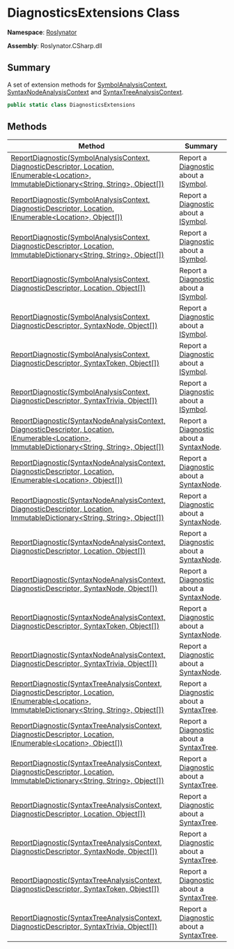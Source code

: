 # DiagnosticsExtensions Class

**Namespace**: [Roslynator](../README.md)

**Assembly**: Roslynator\.CSharp\.dll

## Summary

A set of extension methods for [SymbolAnalysisContext](https://docs.microsoft.com/en-us/dotnet/api/microsoft.codeanalysis.diagnostics.symbolanalysiscontext), [SyntaxNodeAnalysisContext](https://docs.microsoft.com/en-us/dotnet/api/microsoft.codeanalysis.diagnostics.syntaxnodeanalysiscontext) and [SyntaxTreeAnalysisContext](https://docs.microsoft.com/en-us/dotnet/api/microsoft.codeanalysis.diagnostics.syntaxtreeanalysiscontext)\.

```csharp
public static class DiagnosticsExtensions
```

## Methods

| Method | Summary |
| ------ | ------- |
| [ReportDiagnostic(SymbolAnalysisContext, DiagnosticDescriptor, Location, IEnumerable\<Location>, ImmutableDictionary\<String, String>, Object\[\])](ReportDiagnostic/README.md#Roslynator_DiagnosticsExtensions_ReportDiagnostic_Microsoft_CodeAnalysis_Diagnostics_SymbolAnalysisContext_Microsoft_CodeAnalysis_DiagnosticDescriptor_Microsoft_CodeAnalysis_Location_System_Collections_Generic_IEnumerable_Microsoft_CodeAnalysis_Location__System_Collections_Immutable_ImmutableDictionary_System_String_System_String__System_Object___) | Report a [Diagnostic](https://docs.microsoft.com/en-us/dotnet/api/microsoft.codeanalysis.diagnostic) about a [ISymbol](https://docs.microsoft.com/en-us/dotnet/api/microsoft.codeanalysis.isymbol)\. |
| [ReportDiagnostic(SymbolAnalysisContext, DiagnosticDescriptor, Location, IEnumerable\<Location>, Object\[\])](ReportDiagnostic/README.md#Roslynator_DiagnosticsExtensions_ReportDiagnostic_Microsoft_CodeAnalysis_Diagnostics_SymbolAnalysisContext_Microsoft_CodeAnalysis_DiagnosticDescriptor_Microsoft_CodeAnalysis_Location_System_Collections_Generic_IEnumerable_Microsoft_CodeAnalysis_Location__System_Object___) | Report a [Diagnostic](https://docs.microsoft.com/en-us/dotnet/api/microsoft.codeanalysis.diagnostic) about a [ISymbol](https://docs.microsoft.com/en-us/dotnet/api/microsoft.codeanalysis.isymbol)\. |
| [ReportDiagnostic(SymbolAnalysisContext, DiagnosticDescriptor, Location, ImmutableDictionary\<String, String>, Object\[\])](ReportDiagnostic/README.md#Roslynator_DiagnosticsExtensions_ReportDiagnostic_Microsoft_CodeAnalysis_Diagnostics_SymbolAnalysisContext_Microsoft_CodeAnalysis_DiagnosticDescriptor_Microsoft_CodeAnalysis_Location_System_Collections_Immutable_ImmutableDictionary_System_String_System_String__System_Object___) | Report a [Diagnostic](https://docs.microsoft.com/en-us/dotnet/api/microsoft.codeanalysis.diagnostic) about a [ISymbol](https://docs.microsoft.com/en-us/dotnet/api/microsoft.codeanalysis.isymbol)\. |
| [ReportDiagnostic(SymbolAnalysisContext, DiagnosticDescriptor, Location, Object\[\])](ReportDiagnostic/README.md#Roslynator_DiagnosticsExtensions_ReportDiagnostic_Microsoft_CodeAnalysis_Diagnostics_SymbolAnalysisContext_Microsoft_CodeAnalysis_DiagnosticDescriptor_Microsoft_CodeAnalysis_Location_System_Object___) | Report a [Diagnostic](https://docs.microsoft.com/en-us/dotnet/api/microsoft.codeanalysis.diagnostic) about a [ISymbol](https://docs.microsoft.com/en-us/dotnet/api/microsoft.codeanalysis.isymbol)\. |
| [ReportDiagnostic(SymbolAnalysisContext, DiagnosticDescriptor, SyntaxNode, Object\[\])](ReportDiagnostic/README.md#Roslynator_DiagnosticsExtensions_ReportDiagnostic_Microsoft_CodeAnalysis_Diagnostics_SymbolAnalysisContext_Microsoft_CodeAnalysis_DiagnosticDescriptor_Microsoft_CodeAnalysis_SyntaxNode_System_Object___) | Report a [Diagnostic](https://docs.microsoft.com/en-us/dotnet/api/microsoft.codeanalysis.diagnostic) about a [ISymbol](https://docs.microsoft.com/en-us/dotnet/api/microsoft.codeanalysis.isymbol)\. |
| [ReportDiagnostic(SymbolAnalysisContext, DiagnosticDescriptor, SyntaxToken, Object\[\])](ReportDiagnostic/README.md#Roslynator_DiagnosticsExtensions_ReportDiagnostic_Microsoft_CodeAnalysis_Diagnostics_SymbolAnalysisContext_Microsoft_CodeAnalysis_DiagnosticDescriptor_Microsoft_CodeAnalysis_SyntaxToken_System_Object___) | Report a [Diagnostic](https://docs.microsoft.com/en-us/dotnet/api/microsoft.codeanalysis.diagnostic) about a [ISymbol](https://docs.microsoft.com/en-us/dotnet/api/microsoft.codeanalysis.isymbol)\. |
| [ReportDiagnostic(SymbolAnalysisContext, DiagnosticDescriptor, SyntaxTrivia, Object\[\])](ReportDiagnostic/README.md#Roslynator_DiagnosticsExtensions_ReportDiagnostic_Microsoft_CodeAnalysis_Diagnostics_SymbolAnalysisContext_Microsoft_CodeAnalysis_DiagnosticDescriptor_Microsoft_CodeAnalysis_SyntaxTrivia_System_Object___) | Report a [Diagnostic](https://docs.microsoft.com/en-us/dotnet/api/microsoft.codeanalysis.diagnostic) about a [ISymbol](https://docs.microsoft.com/en-us/dotnet/api/microsoft.codeanalysis.isymbol)\. |
| [ReportDiagnostic(SyntaxNodeAnalysisContext, DiagnosticDescriptor, Location, IEnumerable\<Location>, ImmutableDictionary\<String, String>, Object\[\])](ReportDiagnostic/README.md#Roslynator_DiagnosticsExtensions_ReportDiagnostic_Microsoft_CodeAnalysis_Diagnostics_SyntaxNodeAnalysisContext_Microsoft_CodeAnalysis_DiagnosticDescriptor_Microsoft_CodeAnalysis_Location_System_Collections_Generic_IEnumerable_Microsoft_CodeAnalysis_Location__System_Collections_Immutable_ImmutableDictionary_System_String_System_String__System_Object___) | Report a [Diagnostic](https://docs.microsoft.com/en-us/dotnet/api/microsoft.codeanalysis.diagnostic) about a [SyntaxNode](https://docs.microsoft.com/en-us/dotnet/api/microsoft.codeanalysis.syntaxnode)\. |
| [ReportDiagnostic(SyntaxNodeAnalysisContext, DiagnosticDescriptor, Location, IEnumerable\<Location>, Object\[\])](ReportDiagnostic/README.md#Roslynator_DiagnosticsExtensions_ReportDiagnostic_Microsoft_CodeAnalysis_Diagnostics_SyntaxNodeAnalysisContext_Microsoft_CodeAnalysis_DiagnosticDescriptor_Microsoft_CodeAnalysis_Location_System_Collections_Generic_IEnumerable_Microsoft_CodeAnalysis_Location__System_Object___) | Report a [Diagnostic](https://docs.microsoft.com/en-us/dotnet/api/microsoft.codeanalysis.diagnostic) about a [SyntaxNode](https://docs.microsoft.com/en-us/dotnet/api/microsoft.codeanalysis.syntaxnode)\. |
| [ReportDiagnostic(SyntaxNodeAnalysisContext, DiagnosticDescriptor, Location, ImmutableDictionary\<String, String>, Object\[\])](ReportDiagnostic/README.md#Roslynator_DiagnosticsExtensions_ReportDiagnostic_Microsoft_CodeAnalysis_Diagnostics_SyntaxNodeAnalysisContext_Microsoft_CodeAnalysis_DiagnosticDescriptor_Microsoft_CodeAnalysis_Location_System_Collections_Immutable_ImmutableDictionary_System_String_System_String__System_Object___) | Report a [Diagnostic](https://docs.microsoft.com/en-us/dotnet/api/microsoft.codeanalysis.diagnostic) about a [SyntaxNode](https://docs.microsoft.com/en-us/dotnet/api/microsoft.codeanalysis.syntaxnode)\. |
| [ReportDiagnostic(SyntaxNodeAnalysisContext, DiagnosticDescriptor, Location, Object\[\])](ReportDiagnostic/README.md#Roslynator_DiagnosticsExtensions_ReportDiagnostic_Microsoft_CodeAnalysis_Diagnostics_SyntaxNodeAnalysisContext_Microsoft_CodeAnalysis_DiagnosticDescriptor_Microsoft_CodeAnalysis_Location_System_Object___) | Report a [Diagnostic](https://docs.microsoft.com/en-us/dotnet/api/microsoft.codeanalysis.diagnostic) about a [SyntaxNode](https://docs.microsoft.com/en-us/dotnet/api/microsoft.codeanalysis.syntaxnode)\. |
| [ReportDiagnostic(SyntaxNodeAnalysisContext, DiagnosticDescriptor, SyntaxNode, Object\[\])](ReportDiagnostic/README.md#Roslynator_DiagnosticsExtensions_ReportDiagnostic_Microsoft_CodeAnalysis_Diagnostics_SyntaxNodeAnalysisContext_Microsoft_CodeAnalysis_DiagnosticDescriptor_Microsoft_CodeAnalysis_SyntaxNode_System_Object___) | Report a [Diagnostic](https://docs.microsoft.com/en-us/dotnet/api/microsoft.codeanalysis.diagnostic) about a [SyntaxNode](https://docs.microsoft.com/en-us/dotnet/api/microsoft.codeanalysis.syntaxnode)\. |
| [ReportDiagnostic(SyntaxNodeAnalysisContext, DiagnosticDescriptor, SyntaxToken, Object\[\])](ReportDiagnostic/README.md#Roslynator_DiagnosticsExtensions_ReportDiagnostic_Microsoft_CodeAnalysis_Diagnostics_SyntaxNodeAnalysisContext_Microsoft_CodeAnalysis_DiagnosticDescriptor_Microsoft_CodeAnalysis_SyntaxToken_System_Object___) | Report a [Diagnostic](https://docs.microsoft.com/en-us/dotnet/api/microsoft.codeanalysis.diagnostic) about a [SyntaxNode](https://docs.microsoft.com/en-us/dotnet/api/microsoft.codeanalysis.syntaxnode)\. |
| [ReportDiagnostic(SyntaxNodeAnalysisContext, DiagnosticDescriptor, SyntaxTrivia, Object\[\])](ReportDiagnostic/README.md#Roslynator_DiagnosticsExtensions_ReportDiagnostic_Microsoft_CodeAnalysis_Diagnostics_SyntaxNodeAnalysisContext_Microsoft_CodeAnalysis_DiagnosticDescriptor_Microsoft_CodeAnalysis_SyntaxTrivia_System_Object___) | Report a [Diagnostic](https://docs.microsoft.com/en-us/dotnet/api/microsoft.codeanalysis.diagnostic) about a [SyntaxNode](https://docs.microsoft.com/en-us/dotnet/api/microsoft.codeanalysis.syntaxnode)\. |
| [ReportDiagnostic(SyntaxTreeAnalysisContext, DiagnosticDescriptor, Location, IEnumerable\<Location>, ImmutableDictionary\<String, String>, Object\[\])](ReportDiagnostic/README.md#Roslynator_DiagnosticsExtensions_ReportDiagnostic_Microsoft_CodeAnalysis_Diagnostics_SyntaxTreeAnalysisContext_Microsoft_CodeAnalysis_DiagnosticDescriptor_Microsoft_CodeAnalysis_Location_System_Collections_Generic_IEnumerable_Microsoft_CodeAnalysis_Location__System_Collections_Immutable_ImmutableDictionary_System_String_System_String__System_Object___) | Report a [Diagnostic](https://docs.microsoft.com/en-us/dotnet/api/microsoft.codeanalysis.diagnostic) about a [SyntaxTree](https://docs.microsoft.com/en-us/dotnet/api/microsoft.codeanalysis.syntaxtree)\. |
| [ReportDiagnostic(SyntaxTreeAnalysisContext, DiagnosticDescriptor, Location, IEnumerable\<Location>, Object\[\])](ReportDiagnostic/README.md#Roslynator_DiagnosticsExtensions_ReportDiagnostic_Microsoft_CodeAnalysis_Diagnostics_SyntaxTreeAnalysisContext_Microsoft_CodeAnalysis_DiagnosticDescriptor_Microsoft_CodeAnalysis_Location_System_Collections_Generic_IEnumerable_Microsoft_CodeAnalysis_Location__System_Object___) | Report a [Diagnostic](https://docs.microsoft.com/en-us/dotnet/api/microsoft.codeanalysis.diagnostic) about a [SyntaxTree](https://docs.microsoft.com/en-us/dotnet/api/microsoft.codeanalysis.syntaxtree)\. |
| [ReportDiagnostic(SyntaxTreeAnalysisContext, DiagnosticDescriptor, Location, ImmutableDictionary\<String, String>, Object\[\])](ReportDiagnostic/README.md#Roslynator_DiagnosticsExtensions_ReportDiagnostic_Microsoft_CodeAnalysis_Diagnostics_SyntaxTreeAnalysisContext_Microsoft_CodeAnalysis_DiagnosticDescriptor_Microsoft_CodeAnalysis_Location_System_Collections_Immutable_ImmutableDictionary_System_String_System_String__System_Object___) | Report a [Diagnostic](https://docs.microsoft.com/en-us/dotnet/api/microsoft.codeanalysis.diagnostic) about a [SyntaxTree](https://docs.microsoft.com/en-us/dotnet/api/microsoft.codeanalysis.syntaxtree)\. |
| [ReportDiagnostic(SyntaxTreeAnalysisContext, DiagnosticDescriptor, Location, Object\[\])](ReportDiagnostic/README.md#Roslynator_DiagnosticsExtensions_ReportDiagnostic_Microsoft_CodeAnalysis_Diagnostics_SyntaxTreeAnalysisContext_Microsoft_CodeAnalysis_DiagnosticDescriptor_Microsoft_CodeAnalysis_Location_System_Object___) | Report a [Diagnostic](https://docs.microsoft.com/en-us/dotnet/api/microsoft.codeanalysis.diagnostic) about a [SyntaxTree](https://docs.microsoft.com/en-us/dotnet/api/microsoft.codeanalysis.syntaxtree)\. |
| [ReportDiagnostic(SyntaxTreeAnalysisContext, DiagnosticDescriptor, SyntaxNode, Object\[\])](ReportDiagnostic/README.md#Roslynator_DiagnosticsExtensions_ReportDiagnostic_Microsoft_CodeAnalysis_Diagnostics_SyntaxTreeAnalysisContext_Microsoft_CodeAnalysis_DiagnosticDescriptor_Microsoft_CodeAnalysis_SyntaxNode_System_Object___) | Report a [Diagnostic](https://docs.microsoft.com/en-us/dotnet/api/microsoft.codeanalysis.diagnostic) about a [SyntaxTree](https://docs.microsoft.com/en-us/dotnet/api/microsoft.codeanalysis.syntaxtree)\. |
| [ReportDiagnostic(SyntaxTreeAnalysisContext, DiagnosticDescriptor, SyntaxToken, Object\[\])](ReportDiagnostic/README.md#Roslynator_DiagnosticsExtensions_ReportDiagnostic_Microsoft_CodeAnalysis_Diagnostics_SyntaxTreeAnalysisContext_Microsoft_CodeAnalysis_DiagnosticDescriptor_Microsoft_CodeAnalysis_SyntaxToken_System_Object___) | Report a [Diagnostic](https://docs.microsoft.com/en-us/dotnet/api/microsoft.codeanalysis.diagnostic) about a [SyntaxTree](https://docs.microsoft.com/en-us/dotnet/api/microsoft.codeanalysis.syntaxtree)\. |
| [ReportDiagnostic(SyntaxTreeAnalysisContext, DiagnosticDescriptor, SyntaxTrivia, Object\[\])](ReportDiagnostic/README.md#Roslynator_DiagnosticsExtensions_ReportDiagnostic_Microsoft_CodeAnalysis_Diagnostics_SyntaxTreeAnalysisContext_Microsoft_CodeAnalysis_DiagnosticDescriptor_Microsoft_CodeAnalysis_SyntaxTrivia_System_Object___) | Report a [Diagnostic](https://docs.microsoft.com/en-us/dotnet/api/microsoft.codeanalysis.diagnostic) about a [SyntaxTree](https://docs.microsoft.com/en-us/dotnet/api/microsoft.codeanalysis.syntaxtree)\. |

